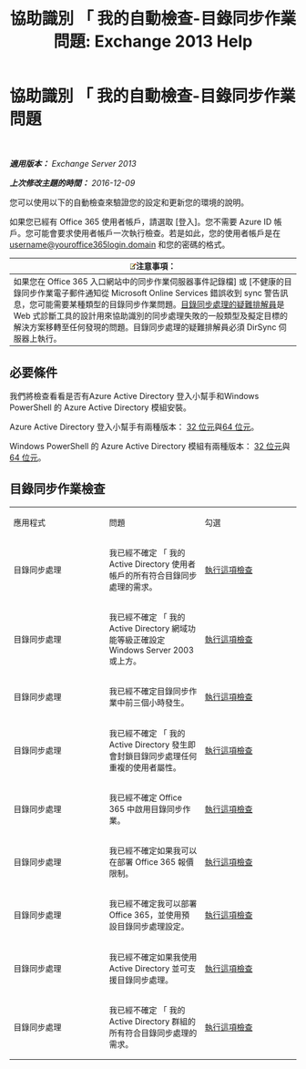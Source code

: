 ﻿---
title: '協助識別 「 我的自動檢查-目錄同步作業問題: Exchange 2013 Help'
TOCTitle: 協助識別 「 我的自動檢查-目錄同步作業問題
ms:assetid: e6ea900a-c382-444c-a8ce-54d392bfeca3
ms:mtpsurl: https://technet.microsoft.com/zh-tw/library/Dn793977(v=EXCHG.150)
ms:contentKeyID: 62633022
ms.date: 05/21/2018
mtps_version: v=EXCHG.150
ms.translationtype: MT
---

# 協助識別 「 我的自動檢查-目錄同步作業問題

 

_**適用版本：** Exchange Server 2013_

_**上次修改主題的時間：** 2016-12-09_

您可以使用以下的自動檢查來驗證您的設定和更新您的環境的說明。

如果您已經有 Office 365 使用者帳戶，請選取 \[登入\]。您不需要 Azure ID 帳戶。您可能會要求使用者帳戶一次執行檢查。若是如此，您的使用者帳戶是在 username@youroffice365login.domain 和您的密碼的格式。

<table>
<thead>
<tr class="header">
<th><img src="images/Bb124558.note(EXCHG.150).gif" title="注意事項" alt="注意事項" />注意事項：</th>
</tr>
</thead>
<tbody>
<tr class="odd">
<td>如果您在 Office 365 入口網站中的同步作業伺服器事件記錄檔] 或 [不健康的目錄同步作業電子郵件通知從 Microsoft Online Services 錯誤收到 sync 警告訊息，您可能需要某種類型的目錄同步作業問題。<a href="https://aka.ms/dsup">目錄同步處理的疑難排解員</a>是 Web 式診斷工具的設計用來協助識別的同步處理失敗的一般類型及擬定目標的解決方案移轉至任何發現的問題。目錄同步處理的疑難排解員必須 DirSync 伺服器上執行。</td>
</tr>
</tbody>
</table>


## 必要條件

我們將檢查看看是否有Azure Active Directory 登入小幫手和Windows PowerShell 的 Azure Active Directory 模組安裝。

Azure Active Directory 登入小幫手有兩種版本： [32 位元](https://go.microsoft.com/fwlink/?linkid=286261)與[64 位元](https://go.microsoft.com/fwlink/?linkid=286262)。

Windows PowerShell 的 Azure Active Directory 模組有兩種版本： [32 位元](https://go.microsoft.com/fwlink/?linkid=286258)與[64 位元](https://go.microsoft.com/fwlink/?linkid=286259)。

## 目錄同步作業檢查


<table>
<colgroup>
<col style="width: 33%" />
<col style="width: 33%" />
<col style="width: 33%" />
</colgroup>
<tbody>
<tr class="odd">
<td><p>應用程式</p></td>
<td><p>問題</p></td>
<td><p>勾選</p></td>
</tr>
<tr class="even">
<td><p>目錄同步處理</p></td>
<td><p>我已經不確定 「 我的 Active Directory 使用者帳戶的所有符合目錄同步處理的需求。</p></td>
<td><p><a href="https://go.microsoft.com/?linkid=9834884">執行這項檢查</a></p></td>
</tr>
<tr class="odd">
<td><p>目錄同步處理</p></td>
<td><p>我已經不確定 「 我的 Active Directory 網域功能等級正確設定 Windows Server 2003 或上方。</p></td>
<td><p><a href="https://go.microsoft.com/?linkid=9834876">執行這項檢查</a></p></td>
</tr>
<tr class="even">
<td><p>目錄同步處理</p></td>
<td><p>我已經不確定目錄同步作業中前三個小時發生。</p></td>
<td><p><a href="https://go.microsoft.com/?linkid=9834887">執行這項檢查</a></p></td>
</tr>
<tr class="odd">
<td><p>目錄同步處理</p></td>
<td><p>我已經不確定 「 我的 Active Directory 發生即會封鎖目錄同步處理任何重複的使用者屬性。</p></td>
<td><p><a href="https://go.microsoft.com/?linkid=9834883">執行這項檢查</a></p></td>
</tr>
<tr class="even">
<td><p>目錄同步處理</p></td>
<td><p>我已經不確定 Office 365 中啟用目錄同步作業。</p></td>
<td><p><a href="https://go.microsoft.com/?linkid=9834887">執行這項檢查</a></p></td>
</tr>
<tr class="odd">
<td><p>目錄同步處理</p></td>
<td><p>我已經不確定如果我可以在部署 Office 365 報價限制。</p></td>
<td><p><a href="https://go.microsoft.com/?linkid=9834920">執行這項檢查</a></p></td>
</tr>
<tr class="even">
<td><p>目錄同步處理</p></td>
<td><p>我已經不確定我可以部署 Office 365，並使用預設目錄同步處理設定。</p></td>
<td><p><a href="https://go.microsoft.com/?linkid=9834876">執行這項檢查</a></p></td>
</tr>
<tr class="odd">
<td><p>目錄同步處理</p></td>
<td><p>我已經不確定如果我使用 Active Directory 並可支援目錄同步處理。</p></td>
<td><p><a href="https://go.microsoft.com/?linkid=9834886">執行這項檢查</a></p></td>
</tr>
<tr class="even">
<td><p>目錄同步處理</p></td>
<td><p>我已經不確定 「 我的 Active Directory 群組的所有符合目錄同步處理的需求。</p></td>
<td><p><a href="https://go.microsoft.com/?linkid=9834913">執行這項檢查</a></p></td>
</tr>
</tbody>
</table>

